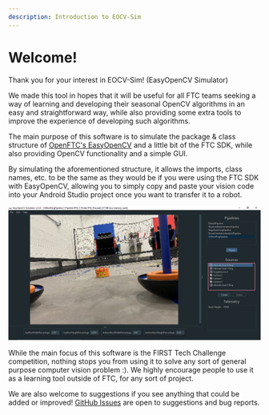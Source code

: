 ```yaml
---
description: Introduction to EOCV-Sim
---
```


# Welcome!

Thank you for your interest in EOCV-Sim! \(EasyOpenCV Simulator\)

We made this tool in hopes that it will be useful for all FTC teams seeking a way of learning and developing their seasonal OpenCV algorithms in an easy and straightforward way, while also providing some extra tools to improve the experience of developing such algorithms.

The main purpose of this software is to simulate the package & class structure of [OpenFTC's EasyOpenCV](https://github.com/OpenFTC/EasyOpenCV) and a little bit of the FTC SDK, while also providing OpenCV functionality and a simple GUI.

By simulating the aforementioned structure, it allows the imports, class names, etc. to be the same as they would be if you were using the FTC SDK with EasyOpenCV, allowing you to simply copy and paste your vision code into your Android Studio project once you want to transfer it to a robot.

![](.gitbook/assets/eocvsim_screenshot_1.png)

  
While the main focus of this software is the FIRST Tech Challenge competition, nothing stops you from using it to solve any sort of general purpose computer vision problem :\). We highly encourage people to use it as a learning tool outside of FTC, for any sort of project. 

We are also welcome to suggestions if you see anything that could be added or improved! [GitHub Issues](https://github.com/deltacv/EOCV-Sim/issues) are open to suggestions and bug reports.



